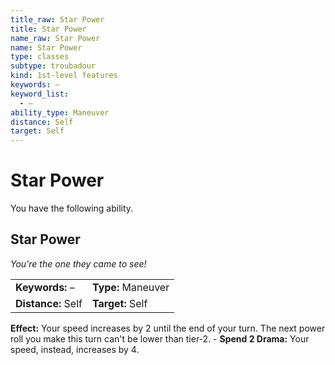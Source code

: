 ```yaml
---
title_raw: Star Power
title: Star Power
name_raw: Star Power
name: Star Power
type: classes
subtype: troubadour
kind: 1st-level features
keywords: –
keyword_list:
  - –
ability_type: Maneuver
distance: Self
target: Self
---
```


# Star Power

You have the following ability.

## Star Power

*You're the one they came to see!*

|                    |                    |
| :----------------- | :----------------- |
| **Keywords:** –    | **Type:** Maneuver |
| **Distance:** Self | **Target:** Self   |

**Effect:** Your speed increases by 2 until the end of your turn. The next power roll you make this turn can't be lower than tier-2. - **Spend 2 Drama:** Your speed, instead, increases by 4.
